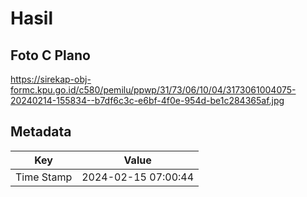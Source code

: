 # Hasil

## Foto C Plano

https://sirekap-obj-formc.kpu.go.id/c580/pemilu/ppwp/31/73/06/10/04/3173061004075-20240214-155834--b7df6c3c-e6bf-4f0e-954d-be1c284365af.jpg


## Metadata

| Key        | Value               |
| ---------- | ------------------- |
| Time Stamp | 2024-02-15 07:00:44 |



